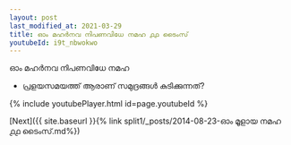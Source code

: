 ```yaml
---
layout: post
last_modified_at: 2021-03-29
title: ഓം മഹർനവ നിപണവിധേ നമഹ ൧൧ ടൈംസ്
youtubeId: i9t_nbwokwo
---
```

 
 
 ഓം മഹർനവ നിപണവിധേ നമഹ 
 
 -  പ്രളയസമയത്ത് ആരാണ് സമുദ്രങ്ങൾ കുടിക്കുന്നത്? 
 
  
 
  
 
 
 
 
 
 


{% include youtubePlayer.html id=page.youtubeId %}
 
[Next]({{ site.baseurl }}{% link  split1/_posts/2014-08-23-ഓം മൂളായ നമഹ ൧൧ ടൈംസ്.md%})
 
